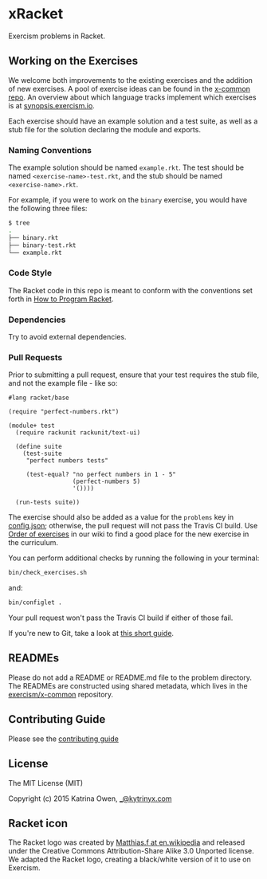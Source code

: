 # xRacket

Exercism problems in Racket.

## Working on the Exercises

We welcome both improvements to the existing exercises and the addition of new exercises. A pool of exercise ideas can be found in the [x-common repo](https://github.com/exercism/x-common). An overview about which language tracks implement which exercises is at [synopsis.exercism.io](http://synopsis.exercism.io/).

Each exercise should have an example solution and a test suite, as well as a stub file for the solution declaring the module and exports.

### Naming Conventions

The example solution should be named `example.rkt`. The test should be named `<exercise-name>-test.rkt`, and the stub should be named `<exercise-name>.rkt`.

For example, if you were to work on the `binary` exercise, you would have the following three files:

```bash
$ tree
.
├── binary.rkt
├── binary-test.rkt
└── example.rkt
```

### Code Style
The Racket code in this repo is meant to conform with the conventions set forth in [How to Program Racket](http://docs.racket-lang.org/style/index.html).

### Dependencies
Try to avoid external dependencies.

### Pull Requests
Prior to submitting a pull request, ensure that your test requires the stub file, and not the example file - like so:

```Racket
#lang racket/base

(require "perfect-numbers.rkt")

(module+ test
  (require rackunit rackunit/text-ui)

  (define suite
    (test-suite
     "perfect numbers tests"

     (test-equal? "no perfect numbers in 1 - 5"
                  (perfect-numbers 5)
                  '())))

  (run-tests suite))
```
The exercise should also be added as a value for the `problems` key in [config.json](https://github.com/exercism/xracket/blob/master/config.json); otherwise, the pull request will not pass the Travis CI build. Use [Order of exercises](https://github.com/exercism/xracket/wiki/Order-of-exercises) in our wiki to find a good place for the new exercise in the curriculum.

You can perform additional checks by running the following in your terminal:

```bash
bin/check_exercises.sh
```

and:

```bash
bin/configlet .
```
Your pull request won't pass the Travis CI build if either of those fail.

If you're new to Git, take a look at [this short guide](https://github.com/exercism/x-common/blob/master/CONTRIBUTING.md#git-basics).

## READMEs
Please do not add a README or README.md file to the problem directory. The READMEs are constructed using shared metadata, which lives in the [exercism/x-common](https://github.com/exercism/x-common) repository.

## Contributing Guide

Please see the [contributing guide](https://github.com/exercism/x-api/blob/master/CONTRIBUTING.md#the-exercise-data)

## License

The MIT License (MIT)

Copyright (c) 2015 Katrina Owen, _@kytrinyx.com

## Racket icon
The Racket logo was created by [Matthias.f at en.wikipedia](https://en.wikipedia.org/wiki/User:Matthias.f) and released under the Creative Commons Attribution-Share Alike 3.0 Unported license.
We adapted the Racket logo, creating a black/white version of it to use on Exercism.
